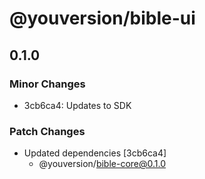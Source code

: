 # @youversion/bible-ui

## 0.1.0

### Minor Changes

- 3cb6ca4: Updates to SDK

### Patch Changes

- Updated dependencies [3cb6ca4]
  - @youversion/bible-core@0.1.0
